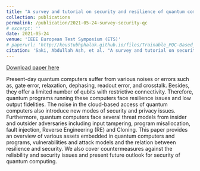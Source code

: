 ```yaml
---
title: "A survey and tutorial on security and resilience of quantum computing"
collection: publications
permalink: /publication/2021-05-24-survey-security-qc
# excerpt: ''
date: 2021-05-24
venue: 'IEEE European Test Symposium (ETS)'
# paperurl: 'http://koustubhphalak.github.io/files/Trainable_PQC-Based_QRAM_for_Quantum_Storage.pdf'
citation: 'Saki, Abdullah Ash, et al. "A survey and tutorial on security and resilience of quantum computing." 2021 IEEE European Test Symposium (ETS). IEEE, 2021.'
---
```


[Download paper here](http://koustubhphalak.github.io/files/Survey_Tutorial_Security_Resilience_QC.pdf)

Present-day quantum computers suffer from various noises or errors such as, gate error, relaxation, dephasing, readout error, and crosstalk. Besides, they offer a limited number of qubits with restrictive connectivity. Therefore, quantum programs running these computers face resilience issues and low output fidelities. The noise in the cloud-based access of quantum computers also introduce new modes of security and privacy issues. Furthermore, quantum computers face several threat models from insider and outsider adversaries including input tampering, program misallocation, fault injection, Reverse Engineering (RE) and Cloning. This paper provides an overview of various assets embedded in quantum computers and programs, vulnerabilities and attack models and the relation between resilience and security. We also cover countermeasures against the reliability and security issues and present future outlook for security of quantum computing.